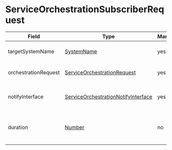 # ServiceOrchestrationSubscriberRequest

Field | Type | Mandatory | Description
--- | --- | --- | ---
targetSystemName | [SystemName](../primitives.md#systemname) | yes | The targeted consumer system.
orchestrationRequest | [ServiceOrchestrationRequest](../data-models/service-orchestration-request.md) | yes | Orchestration request details.
notifyInterface | [ServiceOrchestrationNotifyInterface](../data-models/service-orchestration-notify-interface.md) | yes | Interface details for sending push notifications.
duration | [Number](../primitives.md#number) | no | The interval in seconds while the subscription is active.